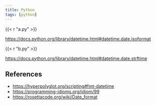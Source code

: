 ```yaml
---
title: Python
tags: [python]
---
```


{{< r "a.py" >}}

<https://docs.python.org/library/datetime.html#datetime.date.isoformat>

{{< r "b.py" >}}

<https://docs.python.org/library/datetime.html#datetime.date.strftime>

## References

- <https://hyperpolyglot.org/scripting#fmt-datetime>
- <https://programming-idioms.org/idiom/99>
- <https://rosettacode.org/wiki/Date_format>

